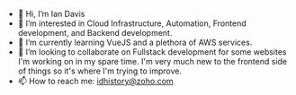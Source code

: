 - 👋 Hi, I’m Ian Davis
- 👀 I’m interested in Cloud Infrastructure, Automation, Frontend development, and Backend development.
- 🌱 I’m currently learning VueJS and a plethora of AWS services.
- 💞️ I’m looking to collaborate on Fullstack development for some websites I'm working on in my spare time. I'm very much new to the frontend side of things so it's where I'm trying to improve.
- 📫 How to reach me: idhistory@zoho.com

<!---
IanD96/IanD96 is a ✨ special ✨ repository because its `README.md` (this file) appears on your GitHub profile.
You can click the Preview link to take a look at your changes.
--->
